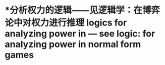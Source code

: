 # \*分析权力的逻辑——见逻辑学：在博弈论中对权力进行推理 logics for analyzing power in — see logic: for analyzing power in normal form games

